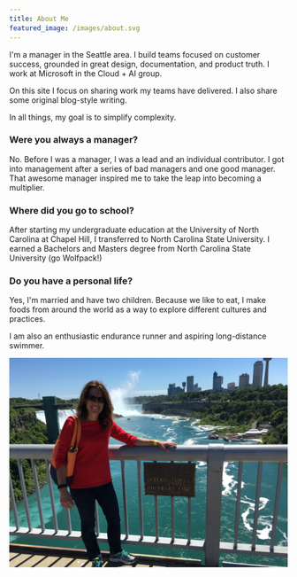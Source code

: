 ```yaml
---
title: About Me  
featured_image: /images/about.svg
---
```


I'm a manager in the Seattle area. I build teams focused on customer success, grounded in great design,  documentation, and product truth. I work at Microsoft in the Cloud + AI group.

On this site I focus on sharing work my teams have delivered. I also share some original blog-style writing.

In all things, my goal is to simplify complexity.

### Were you always a manager?
No. Before I was a manager, I was a lead and an individual contributor. I got into management after a series of bad managers and one good manager. That awesome manager inspired me to take the leap into becoming a multiplier.

### Where did you go to school?
After starting my undergraduate education at the University of North Carolina at Chapel Hill, I transferred to North Carolina State University. I earned a Bachelors and Masters degree from North Carolina State University (go Wolfpack!)

### Do you have a personal life?
Yes, I'm married and have two children. Because we like to eat, I make foods from around the world as a way to explore different cultures and practices.

I am also an enthusiastic endurance runner and aspiring long-distance swimmer. 

![](/images/me.jpg)


